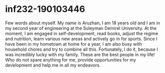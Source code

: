 # inf232-190103446
Few words about myself.
My name is Aruzhan, I am 18 years old and I am in my second year of engineering at the Suleyman Demirel University. At the moment, I am engaged in self-development, read books, adjust the regime and nutrition, learn various new areas and actively go in for sports. Since I have been in my hometown at home for a year, I am also busy with household chores and try to combine all this. Fortunately, I do it, because I was incredibly lucky with my family. These are the best people in my life! Who do not spare anything for me, provide opportunities for my development and help me in all my endeavors.
